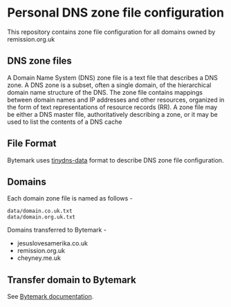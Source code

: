 # Personal DNS zone file configuration

This repository contains zone file configuration for all domains owned by
remission.org.uk

## DNS zone files

A Domain Name System (DNS) zone file is a text file that describes a DNS zone.
A DNS zone is a subset, often a single domain, of the hierarchical domain name
structure of the DNS. The zone file contains mappings between domain names and
IP addresses and other resources, organized in the form of text representations
of resource records (RR). A zone file may be either a DNS master file,
authoritatively describing a zone, or it may be used to list the contents of a
DNS cache

## File Format

Bytemark uses [tinydns-data](http://cr.yp.to/djbdns/tinydns-data.html) format
to describe DNS zone file configuration.

## Domains

Each domain zone file is named as follows -

```
data/domain.co.uk.txt
data/domain.org.uk.txt
```

Domains transferred to Bytemark -

- jesuslovesamerika.co.uk
- remission.org.uk
- cheyney.me.uk

## Transfer domain to Bytemark

See [Bytemark documentation](https://docs.bytemark.co.uk/article/transferring-an-existing-domain-to-bytemark/).
